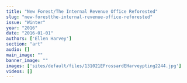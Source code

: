 ```yaml
---
title: "New Forest/The Internal Revenue Office Reforested"
slug: "new-forestthe-internal-revenue-office-reforested"
issue: "Winter"
year: "2016"
date: "2016-01-01"
authors: ['Ellen Harvey']
section: "art"
audio: []
main_image: ""
banner_image: ""
images: ['sites/default/files/131021EFrossardEHarveypting2244.jpg']
videos: []
---
```

